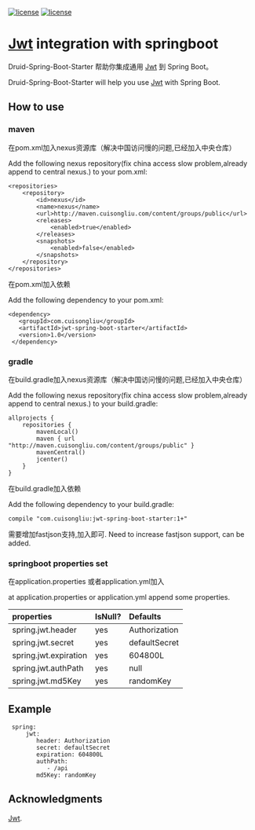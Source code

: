 [![license](https://img.shields.io/badge/gradle-4.6-brightgreen.svg)](https://gradle.org)
[![license](https://img.shields.io/github/license/mashape/apistatus.svg)](https://opensource.org/licenses/mit-license.php)

#  [Jwt](https://github.com/jwtk/jjwt)  integration  with springboot

Druid-Spring-Boot-Starter 帮助你集成通用 [Jwt](https://github.com/jwtk/jjwt) 到 Spring Boot。

Druid-Spring-Boot-Starter will help you use [Jwt](https://github.com/jwtk/jjwt) with Spring Boot.

## How to use

### maven

在pom.xml加入nexus资源库（解决中国访问慢的问题,已经加入中央仓库）

Add the following nexus repository(fix china access slow problem,already append to central nexus.)  to your pom.xml:

    <repositories>
        <repository>
            <id>nexus</id>
            <name>nexus</name>
            <url>http://maven.cuisongliu.com/content/groups/public</url>
            <releases>
                <enabled>true</enabled>
            </releases>
            <snapshots>
                <enabled>false</enabled>
            </snapshots>
        </repository>
    </repositories>

在pom.xml加入依赖

Add the following dependency to your pom.xml:
    
    <dependency>
       <groupId>com.cuisongliu</groupId>
       <artifactId>jwt-spring-boot-starter</artifactId>
       <version>1.0</version>
     </dependency>

### gradle

在build.gradle加入nexus资源库（解决中国访问慢的问题,已经加入中央仓库）

Add the following nexus repository(fix china access slow problem,already append to central nexus.)  to your build.gradle:

    allprojects {
        repositories {
            mavenLocal()
            maven { url "http://maven.cuisongliu.com/content/groups/public" }
            mavenCentral()
            jcenter()
        }
    }
    
在build.gradle加入依赖

Add the following dependency to your build.gradle:
    
    compile "com.cuisongliu:jwt-spring-boot-starter:1+"

需要增加fastjson支持,加入即可.
Need to increase fastjson support, can be added.
    
### springboot properties set

在application.properties 或者application.yml加入 

at  application.properties or application.yml append some properties.

| properties | IsNull? | Defaults |
| :------|:------|:------|
|spring.jwt.header|yes|Authorization|
|spring.jwt.secret|yes|defaultSecret|
|spring.jwt.expiration|yes|604800L|
|spring.jwt.authPath|yes|null|
|spring.jwt.md5Key|yes|randomKey|


## Example


     spring:
         jwt:
            header: Authorization
            secret: defaultSecret
            expiration: 604800L
            authPath:
               - /api
            md5Key: randomKey
            

## Acknowledgments

 [Jwt](https://github.com/jwtk/jjwt).